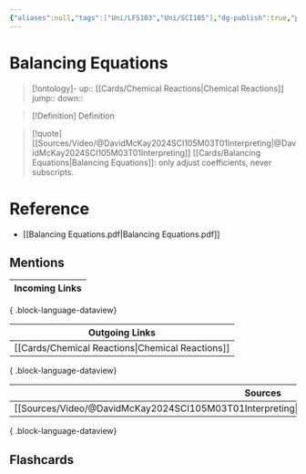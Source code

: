 ```yaml
---
{"aliases":null,"tags":["Uni/LFS103","Uni/SCI105"],"dg-publish":true,"permalink":"/cards/balancing-equations/","dgPassFrontmatter":true}
---
```


# Balancing Equations

> [!ontology]-
> up:: [[Cards/Chemical Reactions\|Chemical Reactions]]
> jump:: 
> down:: 

> [!Definition] Definition

> [!quote] [[Sources/Video/@DavidMcKay2024SCI105M03T01Interpreting\|@DavidMcKay2024SCI105M03T01Interpreting]]
> [[Cards/Balancing Equations\|Balancing Equations]]: only adjust coefficients, never subscripts.

# Reference

- [[Balancing Equations.pdf\|Balancing Equations.pdf]]

## Mentions

| Incoming Links |
| -------------- |

{ .block-language-dataview}

| Outgoing Links                                      |
| --------------------------------------------------- |
| [[Cards/Chemical Reactions\|Chemical Reactions]] |

{ .block-language-dataview}

| Sources                                                                                               |
| ----------------------------------------------------------------------------------------------------- |
| [[Sources/Video/@DavidMcKay2024SCI105M03T01Interpreting\|@DavidMcKay2024SCI105M03T01Interpreting]] |

{ .block-language-dataview}

## Flashcards